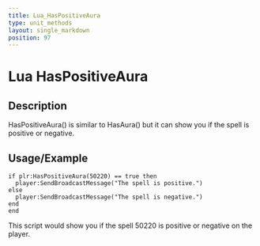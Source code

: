 ```yaml
---
title: Lua_HasPositiveAura
type: unit_methods
layout: single_markdown
position: 97
---
```


# Lua HasPositiveAura

## Description

HasPositiveAura() is similar to HasAura() but it can show you if the spell is positive or negative.

## Usage/Example

```
if plr:HasPositiveAura(50220) == true then
  player:SendBroadcastMessage("The spell is positive.")
else
  player:SendBroadcastMessage("The spell is negative.")
end
end
```

This script would show you if the spell 50220 is positive or negative on the player.

